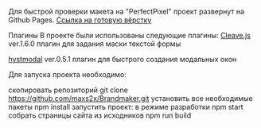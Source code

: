 Для быстрой проверки макета на "PerfectPixel" проект развернут на Github Pages. [Ссылка на готовую вёрстку](https://maxs2x.github.io/Brandmaker/dist/index.html)

Плагины
В проекте были использованы следующие плагины:
    [Cleave.js](https://nosir.github.io/cleave.js/) ver.1.6.0 плагин для задания маски текстой формы

   [hystmodal](https://www.npmjs.com/package/hystmodal) ver.0.5.1 плагин для быстрого создания модальных окон


Для запуска проекта необходимо:

скопировать репозиторий
    git clone https://github.com/maxs2x/Brandmaker.git
установить все необходимые пакеты
    npm install
запустить проект:
в режиме разработки
    npm start
собрать страницы сайта из исходников
    npm run build